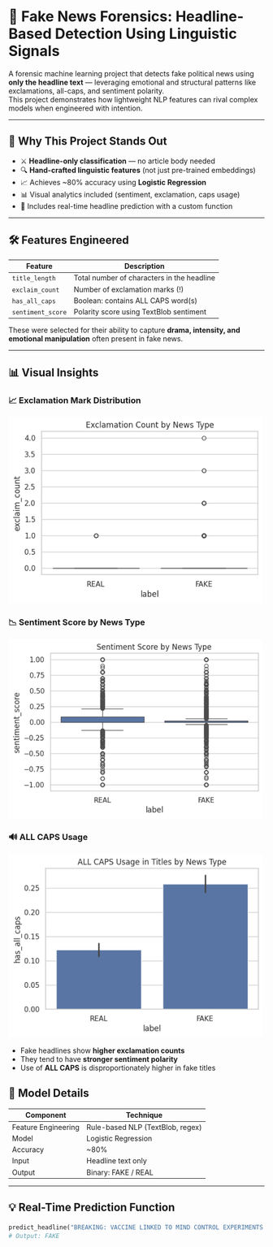 # 🧠 Fake News Forensics: Headline-Based Detection Using Linguistic Signals

A forensic machine learning project that detects fake political news using **only the headline text** — leveraging emotional and structural patterns like exclamations, all-caps, and sentiment polarity.  
This project demonstrates how lightweight NLP features can rival complex models when engineered with intention.

---

## 🚀 Why This Project Stands Out

- ⚔️ **Headline-only classification** — no article body needed
- 🔍 **Hand-crafted linguistic features** (not just pre-trained embeddings)
- 📈 Achieves ~80% accuracy using **Logistic Regression**
- 📊 Visual analytics included (sentiment, exclamation, caps usage)
- 🤖 Includes real-time headline prediction with a custom function

---

## 🛠 Features Engineered

| Feature | Description |
|--------|-------------|
| `title_length` | Total number of characters in the headline |
| `exclaim_count` | Number of exclamation marks (!) |
| `has_all_caps` | Boolean: contains ALL CAPS word(s) |
| `sentiment_score` | Polarity score using TextBlob sentiment |

These were selected for their ability to capture **drama, intensity, and emotional manipulation** often present in fake news.

---

## 📊 Visual Insights

### 📈 Exclamation Mark Distribution
<img src="exclamation_plot.png" width="500"/>

### 📉 Sentiment Score by News Type
<img src="sentiment_score_plot.png" width="500"/>

### 🔊 ALL CAPS Usage
<img src="allcaps_plot.png" width="500"/>

- Fake headlines show **higher exclamation counts**
- They tend to have **stronger sentiment polarity**
- Use of **ALL CAPS** is disproportionately higher in fake titles

## 🔮 Model Details

| Component | Technique |
|----------|-----------|
| Feature Engineering | Rule-based NLP (TextBlob, regex) |
| Model | Logistic Regression |
| Accuracy | ~80% |
| Input | Headline text only |
| Output | Binary: FAKE / REAL |

---

## 💡 Real-Time Prediction Function

```python
predict_headline("BREAKING: VACCINE LINKED TO MIND CONTROL EXPERIMENTS!")
# Output: FAKE
